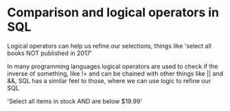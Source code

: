# Comparison and logical operators in SQL

Logical operators can help us refine our selections, things like 'select all books NOT published in 2017'

In many programming languages logical operators are used to check if the inverse of something, like != and can be chained with other things like || and &&, SQL has a similar feel to those, where we can use logic to refine our SQL

'Select all items in stock AND are below $19.99'
